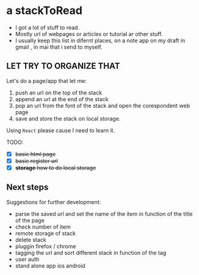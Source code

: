 # a stackToRead
* I got a lot of stuff to read.  
* Mostly url of webpages or articles or tutorial ar other stuff.
* I usually keep this list in difernt places, on a note app on my draft in gmail
, in mai that i send to myself.

## LET TRY TO ORGANIZE THAT

Let's do a page/app that let me:  

1.  push an url on the top of the stack
2.  append an url at the end of the stack
3.  pop an url from the font of the stack and open the
    corespondent web page
4.  save and store the stack on local storage.
 
Using `React` please cause  I need to learn it.


TODO: 
- [x] ~~basic html page~~
- [x] ~~basic register url~~
- [x] ~~**storage** how to do local storage~~

## Next steps 

Suggestions for further development:

* parse the saved url and set the name of the item in function of
  the title of the page
* check number of item
* remote storage of stack
* delete stack
* pluggin firefox / chrome
* tagging the url and sort different stack in  function of the tag
* user auth
* stand alone app ios android



